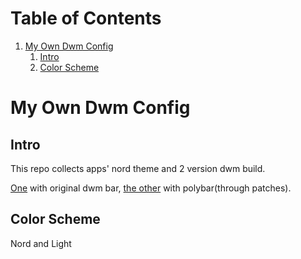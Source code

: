 
# Table of Contents

1.  [My Own Dwm Config](#org27716e3)
    1.  [Intro](#intro)
    2.  [Color Scheme](#org4976554)


<a id="org27716e3"></a>

# My Own Dwm Config

<a id="intro"></a>

## Intro

This repo collects apps' nord theme and 2 version dwm build.

[One](./.dwm) with original dwm bar, [the other](./.dwm-with-polybar) with polybar(through patches).

<a id="org4976554"></a>

## Color Scheme

Nord and Light
